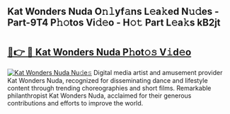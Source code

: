 ## Kat Wonders Nuda O𝚗𝚕yf𝚊ns L𝚎a𝚔ed N𝚞𝚍es - Part-9T4 P𝚑𝚘tos Vi𝚍𝚎o - H𝚘𝚝 Part L𝚎a𝚔s kB2jt

# <h2><a href="http://kfc3a5n.oniu.top/?m=Kat+Wonders+Nuda">🔗👉 🔴 Kat Wonders Nuda P𝚑ot𝚘𝚜 V𝚒d𝚎o</a></h2>

[![Kat Wonders Nuda Nu𝚍e𝚜](https://i.imgur.com/0qMVB7G.gif)](http://kfc3a5n.oniu.top/?m=Kat+Wonders+Nuda)
Digital media artist and amusement provider Kat Wonders Nuda, recognized for disseminating dance and lifestyle content through trending choreographies and short films. Remarkable philanthropist Kat Wonders Nuda, acclaimed for their generous contributions and efforts to improve the world.  

